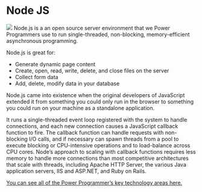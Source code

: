 # Node JS

![](https://files.slack.com/files-pri/T5ZCCM18S-FC0LTBTGW/infosys_pp_github_infographic-01.png)
Node.js is a an open source server environment that we Power Programmers use to run single-threaded, non-blocking, memory-efficient asynchronous programming.

Node.js is great for:
* Generate dynamic page content
* Create, open, read, write, delete, and close files on the server
* Collect form data
* Add, delete, modify data in your database

Node.js came into existence when the original developers of JavaScript extended it from something you could only run in the browser to something you could run on your machine as a standalone application.

It runs a single-threaded event loop registered with the system to handle connections, and each new connection causes a JavaScript callback function to fire. The callback function can handle requests with non-blocking I/O calls, and if necessary can spawn threads from a pool to execute blocking or CPU-intensive operations and to load-balance across CPU cores. Node’s approach to scaling with callback functions requires less memory to handle more connections than most competitive architectures that scale with threads, including Apache HTTP Server, the various Java application servers, IIS and ASP.NET, and Ruby on Rails.

[You can see all of the Power Programmer’s key technology areas here.](https://github.com/InfosysUS/power-programmer/blob/master/Key%20Technology%20Areas.jpg)
